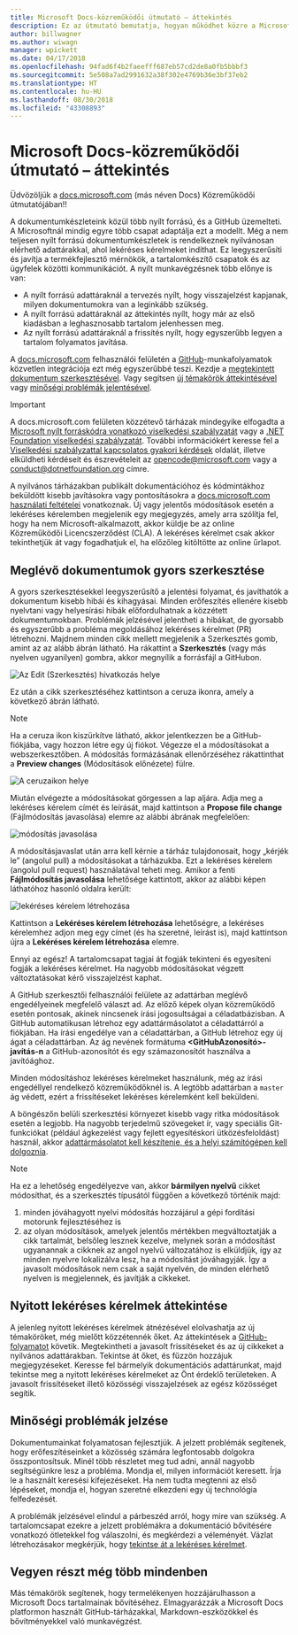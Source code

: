 ```yaml
---
title: Microsoft Docs-közreműködői útmutató – áttekintés
description: Ez az útmutató bemutatja, hogyan működhet közre a Microsoft dokumentációs webhelyén, a docs.microsoft.com-on.
author: billwagner
ms.author: wiwagn
manager: wpickett
ms.date: 04/17/2018
ms.openlocfilehash: 94fad6f4b2faeefff687eb57cd2de8a0fb5bbbf3
ms.sourcegitcommit: 5e508a7ad2991632a38f302e4769b36e3bf37eb2
ms.translationtype: HT
ms.contentlocale: hu-HU
ms.lasthandoff: 08/30/2018
ms.locfileid: "43308893"
---
```

# <a name="microsoft-docs-contributor-guide-overview"></a>Microsoft Docs-közreműködői útmutató – áttekintés

Üdvözöljük a [docs.microsoft.com](https://docs.microsoft.com) (más néven Docs) Közreműködői útmutatójában!!

A dokumentumkészleteink közül több nyílt forrású, és a GitHub üzemelteti. A Microsoftnál mindig egyre több csapat adaptálja ezt a modellt. Még a nem teljesen nyílt forrású dokumentumkészletek is rendelkeznek nyilvánosan elérhető adattárakkal, ahol lekéréses kérelmeket indíthat. Ez leegyszerűsíti és javítja a termékfejlesztő mérnökök, a tartalomkészítő csapatok és az ügyfelek közötti kommunikációt. A nyílt munkavégzésnek több előnye is van:

- A nyílt forrású adattáraknál a tervezés nyílt, hogy visszajelzést kapjanak, milyen dokumentumokra van a leginkább szükség.
- A nyílt forrású adattáraknál az áttekintés nyílt, hogy már az első kiadásban a leghasznosabb tartalom jelenhessen meg.
- Az nyílt forrású adattáraknál a frissítés nyílt, hogy egyszerűbb legyen a tartalom folyamatos javítása.

A [docs.microsoft.com](https://docs.microsoft.com) felhasználói felületén a [GitHub](https://github.com)-munkafolyamatok közvetlen integrációja ezt még egyszerűbbé teszi. Kezdje a [megtekintett dokumentum szerkesztésével](#quick-edits-to-existing-documents). Vagy segítsen [új témakörök áttekintésével](#review-open-prs) vagy [minőségi problémák jelentésével](#create-quality-issues).

> [!IMPORTANT]
> A docs.microsoft.com felületen közzétevő tárházak mindegyike elfogadta a [Microsoft nyílt forráskódra vonatkozó viselkedési szabályzatát](https://opensource.microsoft.com/codeofconduct/) vagy a [.NET Foundation viselkedési szabályzatát](https://dotnetfoundation.org/code-of-conduct). További információkért keresse fel a [Viselkedési szabályzattal kapcsolatos gyakori kérdések](https://opensource.microsoft.com/codeofconduct/faq/) oldalát, illetve elküldheti kérdéseit és észrevételeit az [opencode@microsoft.com](mailto:opencode@microsoft.com) vagy a [conduct@dotnetfoundation.org](mailto:conduct@dotnetfoundation.org) címre.<br>
>
> A nyilvános tárházakban publikált dokumentációhoz és kódmintákhoz beküldött kisebb javításokra vagy pontosításokra a [docs.microsoft.com használati feltételei](https://docs.microsoft.com/legal/termsofuse) vonatkoznak. Új vagy jelentős módosítások esetén a lekéréses kérelemben megjelenik egy megjegyzés, amely arra szólítja fel, hogy ha nem Microsoft-alkalmazott, akkor küldje be az online Közreműködői Licencszerződést (CLA). A lekéréses kérelmet csak akkor tekinthetjük át vagy fogadhatjuk el, ha előzőleg kitöltötte az online űrlapot.

## <a name="quick-edits-to-existing-documents"></a>Meglévő dokumentumok gyors szerkesztése

A gyors szerkesztésekkel leegyszerűsítő a jelentési folyamat, és javíthatók a dokumentum kisebb hibái és kihagyásai. Minden erőfeszítés ellenére kisebb nyelvtani vagy helyesírási hibák előfordulhatnak a közzétett dokumentumokban. Problémák jelzésével jelentheti a hibákat, de gyorsabb és egyszerűbb a probléma megoldásához lekéréses kérelmet (PR) létrehozni. Majdnem minden cikk mellett megjelenik a Szerkesztés gomb, amint az az alább ábrán látható. Ha rákattint a **Szerkesztés** (vagy más nyelven ugyanilyen) gombra, akkor megnyílik a forrásfájl a GitHubon.

![Az Edit (Szerkesztés) hivatkozás helye](./media/index/edit-article.png)

Ez után a cikk szerkesztéséhez kattintson a ceruza ikonra, amely a következő ábrán látható.

> [!NOTE]
> Ha a ceruza ikon kiszürkítve látható, akkor jelentkezzen be a GitHub-fiókjába, vagy hozzon létre egy új fiókot. Végezze el a módosításokat a webszerkesztőben. A módosítás formázásának ellenőrzéséhez rákattinthat a **Preview changes** (Módosítások előnézete) fülre.

![A ceruzaikon helye](./media/index/editicon.png)

Miután elvégezte a módosításokat görgessen a lap aljára. Adja meg a lekéréses kérelem címét és leírását, majd kattintson a **Propose file change** (Fájlmódosítás javasolása) elemre az alábbi ábrának megfelelően:

![módosítás javasolása](./media/index/submit-pull-request.png)

A módosításjavaslat után arra kell kérnie a tárház tulajdonosait, hogy „kérjék le” (angolul pull) a módosításokat a tárházukba. Ezt a lekéréses kérelem (angolul pull request) használatával teheti meg. Amikor a fenti **Fájlmódosítás javasolása** lehetősége kattintott, akkor az alábbi képen láthatóhoz hasonló oldalra került:

![lekéréses kérelem létrehozása](media/index/create-pull-request.png)

Kattintson a **Lekéréses kérelem létrehozása** lehetőségre, a lekéréses kérelemhez adjon meg egy címet (és ha szeretné, leírást is), majd kattintson újra a **Lekéréses kérelem létrehozása** elemre.

Ennyi az egész! A tartalomcsapat tagjai át fogják tekinteni és egyesíteni fogják a lekéréses kérelmet. Ha nagyobb módosításokat végzett változtatásokat kérő visszajelzést kaphat.

A GitHub szerkesztői felhasználói felülete az adattárban meglévő engedélyeinek megfelelő választ ad. Az előző képek olyan közreműködő esetén pontosak, akinek nincsenek írási jogosultságai a céladatbázisban. A GitHub automatikusan létrehoz egy adattármásolatot a céladattárról a fiókjában. Ha írási engedélye van a céladattárban, a GitHub létrehoz egy új ágat a céladattárban. Az ág nevének formátuma **\<GitHubAzonosító\>-javítás-n** a GitHub-azonosítót és egy számazonosítót használva a javítóághoz.

Minden módosításhoz lekéréses kérelmeket használunk, még az írási engedéllyel rendelkező közreműködőknél is. A legtöbb adattárban a `master` ág védett, ezért a frissítéseket lekéréses kérelemként kell beküldeni.

A böngészőn belüli szerkesztési környezet kisebb vagy ritka módosítások esetén a legjobb. Ha nagyobb terjedelmű szövegeket ír, vagy speciális Git-funkciókat (például ágkezelést vagy fejlett egyesítéskori ütközésfeloldást) használ, akkor [adattármásolatot kell készítenie, és a helyi számítógépen kell dolgoznia](how-to-write-workflows-major.md).

> [!NOTE]
> Ha ez a lehetőség engedélyezve van, akkor **bármilyen nyelvű** cikket módosíthat, és a szerkesztés típusától függően a következő történik majd:
> 1. minden jóváhagyott nyelvi módosítás hozzájárul a gépi fordítási motorunk fejlesztéséhez is
> 2. az olyan módosítások, amelyek jelentős mértékben megváltoztatják a cikk tartalmát, belsőleg lesznek kezelve, melynek során a módosítást ugyanannak a cikknek az angol nyelvű változatához is elküldjük, így az minden nyelvre lokalizálva lesz, ha a módosítást jóváhagyják.
> Így a javasolt módosítások nem csak a saját nyelvén, de minden elérhető nyelven is megjelennek, és javítják a cikkeket.

## <a name="review-open-prs"></a>Nyitott lekéréses kérelmek áttekintése

A jelenleg nyitott lekéréses kérelmek átnézésével elolvashatja az új témaköröket, még mielőtt közzétennék őket. Az áttekintések a [GitHub-folyamatot](https://guides.github.com/introduction/flow/) követik. Megtekintheti a javasolt frissítéseket és az új cikkeket a nyilvános adattárakban. Tekintse át őket, és fűzzön hozzájuk megjegyzéseket. Keresse fel bármelyik dokumentációs adattárunkat, majd tekintse meg a nyitott lekéréses kérelmeket az Önt érdeklő területeken. A javasolt frissítéseket illető közösségi visszajelzések az egész közösséget segítik.

## <a name="create-quality-issues"></a>Minőségi problémák jelzése

Dokumentumainkat folyamatosan fejlesztjük. A jelzett problémák segítenek, hogy erőfeszítéseinket a közösség számára legfontosabb dolgokra összpontosítsuk. Minél több részletet meg tud adni, annál nagyobb segítségünkre lesz a probléma. Mondja el, milyen információt keresett. Írja le a használt keresési kifejezéseket. Ha nem tudta megtenni az első lépéseket, mondja el, hogyan szeretné elkezdeni egy új technológia felfedezését.

A problémák jelzésével elindul a párbeszéd arról, hogy mire van szükség. A tartalomcsapat ezekre a jelzett problémákra a dokumentáció bővítésére vonatkozó ötletekkel fog válaszolni, és megkérdezi a véleményét. Vázlat létrehozásakor megkérjük, hogy [tekintse át a lekéréses kérelmet](#review-open-prs).

## <a name="get-more-involved"></a>Vegyen részt még több mindenben

Más témakörök segítenek, hogy termelékenyen hozzájárulhasson a Microsoft Docs tartalmainak bővítéséhez. Elmagyarázzák a Microsoft Docs platformon használt GitHub-tárházakkal, Markdown-eszközökkel és bővítményekkel való munkavégzést.
